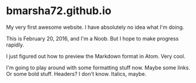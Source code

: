 # bmarsha72.github.io
My very first awesome website.  I have absolutely no idea what I'm doing.

This is February 20, 2016, and I'm a Noob.  But I hope to make progress rapidly.

I just figured out how to preview the Markdown format in Atom.  Very cool.

I'm going to play around with some formatting stuff now.  Maybe some links.  Or some bold stuff.  Headers?  I don't know.  Italics, maybe.
